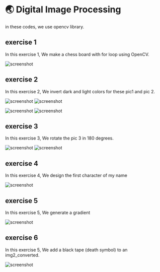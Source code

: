 # 🌏 Digital Image Processing

in these codes, we use opencv library.

## exercise 1
In this exercise 1, We make a chess board with for loop using OpenCV.

![screenshot](chessboard.jpg)

## exercise 2
In this exercise 2, We invert dark and light colors for these pic1 and pic 2.

![screenshot](pic1.jpg)
![screenshot](img1_converted.jpg)

![screenshot](pic2.jpg)
![screenshot](img2_converted.jpg)

## exercise 3
In this exercise 3, We rotate the pic 3 in 180 degrees.

![screenshot](pic3.jpg)
![screenshot](img3_rotated.jpg)

## exercise 4
In this exercise 4, We design the first character of my name

![screenshot](my_char.jpg)

## exercise 5
In this exercise 5, We generate a gradient

![screenshot](gradiant.jpg)

## exercise 6
In this exercise 5, We add a black tape (death symbol) to an img2_converted.

![screenshot](death_symbol.jpg)








